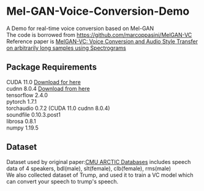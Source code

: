 # Mel-GAN-Voice-Conversion-Demo
A Demo for real-time voice conversion based on Mel-GAN  
The code is borrowed from https://github.com/marcoppasini/MelGAN-VC  
Reference paper is [MelGAN-VC: Voice Conversion and Audio Style Transfer on arbitrarily long samples using Spectrograms](https://arxiv.org/abs/1910.03713)  

## Package Requirements
CUDA 11.0 [Download for here](https://developer.nvidia.com/cuda-11.0-download-archive)  
cudnn 8.0.4 [Download from here](https://developer.nvidia.com/compute/machinelearning/cudnn/secure/8.0.4/11.0_20200923/cudnn-11.0-windows-x64-v8.0.4.30.zip)  
tensorflow 2.4.0  
pytorch 1.7.1  
torchaudio 0.7.2 (CUDA 11.0 cudnn 8.0.4)  
soundfile 0.10.3.post1  
librosa 0.8.1  
numpy 1.19.5  

## Dataset
Dataset used by original paper:[CMU ARCTIC Databases](http://www.festvox.org/cmu_arctic/) includes speech data of 4 speakers, bdl(male), slt(female), clb(female), rms(male)  
We also collected dataset of Trump, and used it to train a VC model which can convert your speech to trump's speech.  

